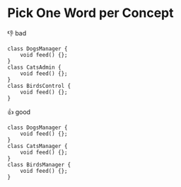 # Pick One Word per Concept


:-1: bad
```
class DogsManager {
	void feed() {};
}
class CatsAdmin {
	void feed() {};
}
class BirdsControl {
	void feed() {};
}
```

 
:+1: good
```
class DogsManager {
	void feed() {};
}
class CatsManager {
	void feed() {};
}
class BirdsManager {
	void feed() {};
}

```



